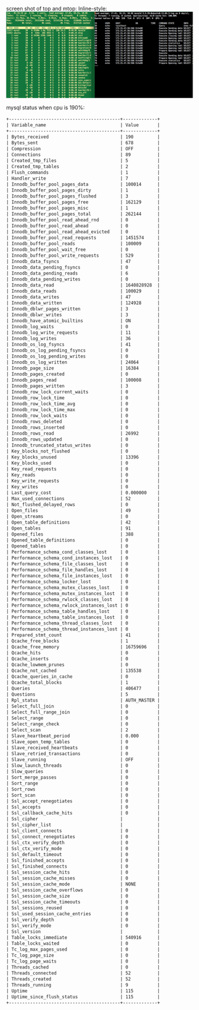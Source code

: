 
screen shot of top and mtop:
Inline-style: ![alt text](https://raw.githubusercontent.com/seckcoder/lang-learn/master/markdown/mysql_innodb_4G.png "Logo Title Text 1")

mysql status when cpu is 190%:

    +------------------------------------------+-------------+
    | Variable_name                            | Value       |
    +------------------------------------------+-------------+
    | Bytes_received                           | 190         |
    | Bytes_sent                               | 678         |
    | Compression                              | OFF         |
    | Connections                              | 89          |
    | Created_tmp_files                        | 5           |
    | Created_tmp_tables                       | 2           |
    | Flush_commands                           | 1           |
    | Handler_write                            | 7           |
    | Innodb_buffer_pool_pages_data            | 100014      |
    | Innodb_buffer_pool_pages_dirty           | 1           |
    | Innodb_buffer_pool_pages_flushed         | 3           |
    | Innodb_buffer_pool_pages_free            | 162129      |
    | Innodb_buffer_pool_pages_misc            | 1           |
    | Innodb_buffer_pool_pages_total           | 262144      |
    | Innodb_buffer_pool_read_ahead_rnd        | 0           |
    | Innodb_buffer_pool_read_ahead            | 0           |
    | Innodb_buffer_pool_read_ahead_evicted    | 0           |
    | Innodb_buffer_pool_read_requests         | 1451574     |
    | Innodb_buffer_pool_reads                 | 100009      |
    | Innodb_buffer_pool_wait_free             | 0           |
    | Innodb_buffer_pool_write_requests        | 529         |
    | Innodb_data_fsyncs                       | 47          |
    | Innodb_data_pending_fsyncs               | 0           |
    | Innodb_data_pending_reads                | 6           |
    | Innodb_data_pending_writes               | 0           |
    | Innodb_data_read                         | 1640828928  |
    | Innodb_data_reads                        | 100029      |
    | Innodb_data_writes                       | 47          |
    | Innodb_data_written                      | 124928      |
    | Innodb_dblwr_pages_written               | 3           |
    | Innodb_dblwr_writes                      | 3           |
    | Innodb_have_atomic_builtins              | ON          |
    | Innodb_log_waits                         | 0           |
    | Innodb_log_write_requests                | 11          |
    | Innodb_log_writes                        | 36          |
    | Innodb_os_log_fsyncs                     | 41          |
    | Innodb_os_log_pending_fsyncs             | 0           |
    | Innodb_os_log_pending_writes             | 0           |
    | Innodb_os_log_written                    | 24064       |
    | Innodb_page_size                         | 16384       |
    | Innodb_pages_created                     | 0           |
    | Innodb_pages_read                        | 100008      |
    | Innodb_pages_written                     | 3           |
    | Innodb_row_lock_current_waits            | 0           |
    | Innodb_row_lock_time                     | 0           |
    | Innodb_row_lock_time_avg                 | 0           |
    | Innodb_row_lock_time_max                 | 0           |
    | Innodb_row_lock_waits                    | 0           |
    | Innodb_rows_deleted                      | 0           |
    | Innodb_rows_inserted                     | 0           |
    | Innodb_rows_read                         | 26992       |
    | Innodb_rows_updated                      | 0           |
    | Innodb_truncated_status_writes           | 0           |
    | Key_blocks_not_flushed                   | 0           |
    | Key_blocks_unused                        | 13396       |
    | Key_blocks_used                          | 0           |
    | Key_read_requests                        | 0           |
    | Key_reads                                | 0           |
    | Key_write_requests                       | 0           |
    | Key_writes                               | 0           |
    | Last_query_cost                          | 0.000000    |
    | Max_used_connections                     | 52          |
    | Not_flushed_delayed_rows                 | 0           |
    | Open_files                               | 49          |
    | Open_streams                             | 0           |
    | Open_table_definitions                   | 42          |
    | Open_tables                              | 91          |
    | Opened_files                             | 388         |
    | Opened_table_definitions                 | 0           |
    | Opened_tables                            | 0           |
    | Performance_schema_cond_classes_lost     | 0           |
    | Performance_schema_cond_instances_lost   | 0           |
    | Performance_schema_file_classes_lost     | 0           |
    | Performance_schema_file_handles_lost     | 0           |
    | Performance_schema_file_instances_lost   | 0           |
    | Performance_schema_locker_lost           | 0           |
    | Performance_schema_mutex_classes_lost    | 0           |
    | Performance_schema_mutex_instances_lost  | 0           |
    | Performance_schema_rwlock_classes_lost   | 0           |
    | Performance_schema_rwlock_instances_lost | 0           |
    | Performance_schema_table_handles_lost    | 0           |
    | Performance_schema_table_instances_lost  | 0           |
    | Performance_schema_thread_classes_lost   | 0           |
    | Performance_schema_thread_instances_lost | 0           |
    | Prepared_stmt_count                      | 41          |
    | Qcache_free_blocks                       | 1           |
    | Qcache_free_memory                       | 16759696    |
    | Qcache_hits                              | 0           |
    | Qcache_inserts                           | 0           |
    | Qcache_lowmem_prunes                     | 0           |
    | Qcache_not_cached                        | 135538      |
    | Qcache_queries_in_cache                  | 0           |
    | Qcache_total_blocks                      | 1           |
    | Queries                                  | 406477      |
    | Questions                                | 5           |
    | Rpl_status                               | AUTH_MASTER |
    | Select_full_join                         | 0           |
    | Select_full_range_join                   | 0           |
    | Select_range                             | 0           |
    | Select_range_check                       | 0           |
    | Select_scan                              | 2           |
    | Slave_heartbeat_period                   | 0.000       |
    | Slave_open_temp_tables                   | 0           |
    | Slave_received_heartbeats                | 0           |
    | Slave_retried_transactions               | 0           |
    | Slave_running                            | OFF         |
    | Slow_launch_threads                      | 0           |
    | Slow_queries                             | 0           |
    | Sort_merge_passes                        | 0           |
    | Sort_range                               | 0           |
    | Sort_rows                                | 0           |
    | Sort_scan                                | 0           |
    | Ssl_accept_renegotiates                  | 0           |
    | Ssl_accepts                              | 0           |
    | Ssl_callback_cache_hits                  | 0           |
    | Ssl_cipher                               |             |
    | Ssl_cipher_list                          |             |
    | Ssl_client_connects                      | 0           |
    | Ssl_connect_renegotiates                 | 0           |
    | Ssl_ctx_verify_depth                     | 0           |
    | Ssl_ctx_verify_mode                      | 0           |
    | Ssl_default_timeout                      | 0           |
    | Ssl_finished_accepts                     | 0           |
    | Ssl_finished_connects                    | 0           |
    | Ssl_session_cache_hits                   | 0           |
    | Ssl_session_cache_misses                 | 0           |
    | Ssl_session_cache_mode                   | NONE        |
    | Ssl_session_cache_overflows              | 0           |
    | Ssl_session_cache_size                   | 0           |
    | Ssl_session_cache_timeouts               | 0           |
    | Ssl_sessions_reused                      | 0           |
    | Ssl_used_session_cache_entries           | 0           |
    | Ssl_verify_depth                         | 0           |
    | Ssl_verify_mode                          | 0           |
    | Ssl_version                              |             |
    | Table_locks_immediate                    | 540916      |
    | Table_locks_waited                       | 0           |
    | Tc_log_max_pages_used                    | 0           |
    | Tc_log_page_size                         | 0           |
    | Tc_log_page_waits                        | 0           |
    | Threads_cached                           | 0           |
    | Threads_connected                        | 52          |
    | Threads_created                          | 52          |
    | Threads_running                          | 9           |
    | Uptime                                   | 115         |
    | Uptime_since_flush_status                | 115         |
    +------------------------------------------+-------------+

